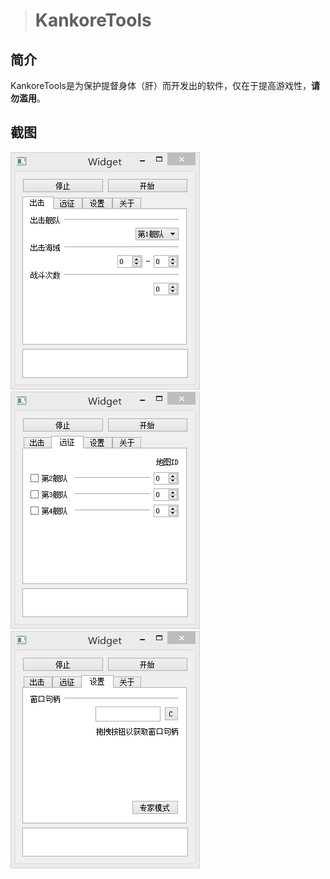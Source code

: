 ># KankoreTools
## 简介
KankoreTools是为保护提督身体（肝）而开发出的软件，仅在于提高游戏性，**请勿滥用**。
## 截图
![](20151104105056.png)
![](20151104105101.png)
![](20151104105105.png)
